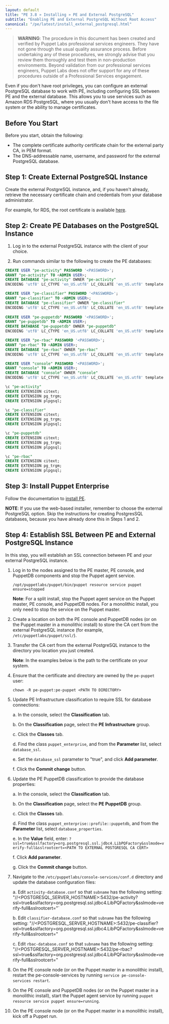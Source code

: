 ```yaml
---
layout: default
title: "PE 3.8 » Installing » PE and External PostgreSQL"
subtitle: "Enabling PE and External PostgreSQL Without Root Access"
canonical: "/pe/latest/install_external_postgresql.html"
---
```


> **WARNING**: The procedure in this document has been created and verified by Puppet Labs professional services engineers. They have not gone through the usual quality assurance process. Before undertaking any of these procedures, we strongly advise that you review them thoroughly and test them in non-production environments. Beyond validation from our professional services engineers, Puppet Labs does not offer support for any of these procedures outside of a Professional Services engagement.

Even if you don't have root privileges, you can configure an external PostgreSQL database to work with PE, including configuring SSL between PE and the external database. This allows you to use services such as Amazon RDS PostgreSQL, where you usually don't have access to the file system or the ability to manage certificates. 

## Before You Start
Before you start, obtain the following:

- The complete certificate authority certificate chain for the external party CA, in PEM format.
- The DNS-addressable name, username, and password for the external PostgreSQL database.

## Step 1: Create External PostgreSQL Instance 
 
Create the external PostgreSQL instance, and, if you haven't already, retrieve the necessary certificate chain and credentials from your database administrator.

For example, for RDS, the root certificate is available [here](https://s3.amazonaws.com/rds-downloads/rds-ca-2015-root.pem).

## Step 2: Create PE Databases on the PostgreSQL Instance

1. Log in to the external PostgreSQL instance with the client of your choice. 

2. Run commands similar to the following to create the PE databases:

~~~SQL
CREATE USER "pe-activity" PASSWORD '<PASSWORD>';
GRANT "pe-activity" TO <ADMIN USER>;
CREATE DATABASE "pe-activity" OWNER "pe-activity" 
ENCODING 'utf8' LC_CTYPE 'en_US.utf8' LC_COLLATE 'en_US.utf8' template template0;

CREATE USER "pe-classifier" PASSWORD '<PASSWORD>';
GRANT "pe-classifier" TO <ADMIN USER>;
CREATE DATABASE "pe-classifier" OWNER "pe-classifier" 
ENCODING 'utf8' LC_CTYPE 'en_US.utf8' LC_COLLATE 'en_US.utf8' template template0;
    
CREATE USER "pe-puppetdb" PASSWORD '<PASSWORD>';
GRANT "pe-puppetdb" TO <ADMIN USER>;
CREATE DATABASE "pe-puppetdb" OWNER "pe-puppetdb" 
ENCODING 'utf8' LC_CTYPE 'en_US.utf8' LC_COLLATE 'en_US.utf8' template template0;

CREATE USER "pe-rbac" PASSWORD '<PASSWORD>';
GRANT "pe-rbac" TO <ADMIN USER>;
CREATE DATABASE "pe-rbac" OWNER "pe-rbac" 
ENCODING 'utf8' LC_CTYPE 'en_US.utf8' LC_COLLATE 'en_US.utf8' template template0;

CREATE USER "console" PASSWORD '<PASSWORD>';
GRANT "console" TO <ADMIN USER>;
CREATE DATABASE "console" OWNER "console" 
ENCODING 'utf8' LC_CTYPE 'en_US.utf8' LC_COLLATE 'en_US.utf8' template template0;

\c "pe-activity"
CREATE EXTENSION citext;
CREATE EXTENSION pg_trgm;
CREATE EXTENSION plpgsql;

\c "pe-classifier"
CREATE EXTENSION citext;
CREATE EXTENSION pg_trgm;
CREATE EXTENSION plpgsql;

\c "pe-puppetdb"
CREATE EXTENSION citext;
CREATE EXTENSION pg_trgm;
CREATE EXTENSION plpgsql;

\c "pe-rbac"
CREATE EXTENSION citext;
CREATE EXTENSION pg_trgm;
CREATE EXTENSION plpgsql;
~~~

## Step 3: Install Puppet Enterprise
  
Follow the documentation to [install PE](./install_basic.html#choose-an-installation-method).

**NOTE**: If you use the web-based installer, remember to choose the external PostgreSQL option. Skip the instructions for creating PostgresSQL databases, because you have already done this in Steps 1 and 2.

## Step 4: Establish SSL Between PE and External PostgreSQL Instance

In this step, you will establish an SSL connection between PE and your external PostgreSQL instance.

1. Log in to the nodes assigned to the PE master, PE console, and PuppetDB components and stop the Puppet agent service.

   `/opt/puppetlabs/puppet/bin/puppet resource service puppet ensure=stopped`
   
   **Note**: For a split install, stop the Puppet agent service on the Puppet master, PE console, and PuppetDB nodes. For a monolithic install, you only need to stop the service on the Puppet master.
     
2. Create a location on both the PE console and PuppetDB nodes (or on the Puppet master in a monolithic install) to store the CA cert from the external PostgreSQL instance (for example, `/etc/puppetlabs/puppet/ssl/`).
    
3. Transfer the CA cert from the external PostgreSQL instance to the directory you location you just created.

   **Note**: In the examples below <PATH TO EXTERNAL POSTGRESQL CA CERT> is the path to the certificate on your system.
   
4. Ensure that the certificate and directory are owned by the `pe-puppet` user:

   `chown -R pe-puppet:pe-puppet <PATH TO DIRECTORY>`
   
5. Update PE Infrastructure classification to require SSL for database connections:

   a. In the console, select the **Classification** tab. 
      
   b. On the **Classification** page, select the **PE Infrastructure** group.
   
   c. Click the **Classes** tab. 
   
   d. Find the class `puppet_enterprise`, and from the **Parameter** list, select `database_ssl`.
   
   e. Set the `database_ssl` parameter to "true", and click **Add parameter**.
   
   f. Click the **Commit change** button.
   
6. Update the PE PuppetDB classification to provide the database properties:

   a. In the console, select the **Classification** tab. 
      
   b. On the **Classification** page, select the **PE PuppetDB** group.
   
   c. Click the **Classes** tab.
   
   d. Find the class `puppet_enterprise::profile::puppetdb`, and from the **Parameter** list, select `database_properties`.
   
   e. In the **Value** field, enter: `?ssl=true&sslfactory=org.postgresql.ssl.jdbc4.LibPQFactory&sslmode=verify-full&sslrootcert=<PATH TO EXTERNAL POSTGRESQL CA CERT>`
   
   f. Click **Add parameter**.
   
   g. Click the **Commit change** button.

7. Navigate to the `/etc/puppetlabs/console-services/conf.d` directory and update the database configuration files:

   a. Edit `activity-database.conf` so that `subname` has the following setting:
       "//<POSTGRESQL_SERVER_HOSTNAME>:5432/pe-activity?ssl=true&sslfactory=org.postgresql.ssl.jdbc4.LibPQFactory&sslmode=verify-full&sslrootcert=<PATH TO EXTERNAL POSTGRESQL CA CERT>"`
   
   b. Edit `classifier-database.conf` so that `subname` has the following setting:
       "//<POSTGRESQL_SERVER_HOSTNAME>:5432/pe-classifier?ssl=true&sslfactory=org.postgresql.ssl.jdbc4.LibPQFactory&sslmode=verify-full&sslrootcert=<PATH TO EXTERNAL POSTGRESQL CA CERT>"
   
   c. Edit `rbac-database.conf` so that `subname` has the following setting:
       "//<POSTGRESQL_SERVER_HOSTNAME>:5432/pe-rbac?ssl=true&sslfactory=org.postgresql.ssl.jdbc4.LibPQFactory&sslmode=verify-full&sslrootcert=<PATH TO EXTERNAL POSTGRESQL CA CERT>"
       
8. On the PE console node (or on the Puppet master in a monolithic install), restart the pe-console-services by running `service pe-console-services restart`.
9. On the PE console and PuppetDB nodes (or on the Puppet master in a monolithic install), start the Puppet agent service by running `puppet resource service puppet ensure=running`.
10. On the PE console node (or on the Puppet master in a monolithic install), kick off a Puppet run. 

   


